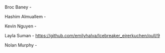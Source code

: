 Broc Baney - 

Hashim Almuallem - 

Kevin Nguyen -

Layla Suman - https://github.com/emilyhalva/Icebreaker_eirerkuchen/pull/9

Nolan Murphy -  
